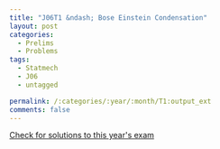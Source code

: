 ```yaml
---
title: "J06T1 &ndash; Bose Einstein Condensation"
layout: post
categories:
  - Prelims
  - Problems
tags:
  - Statmech
  - J06
  - untagged

permalink: /:categories/:year/:month/T1:output_ext
comments: false
---
```

<object data="2006J1T.pdf" type="application/pdf" width="100%" height="500"></object>
<div class="message"><a href='https://princetonprelim.com/prelim/16/'>Check for solutions to this year's exam</a></div>